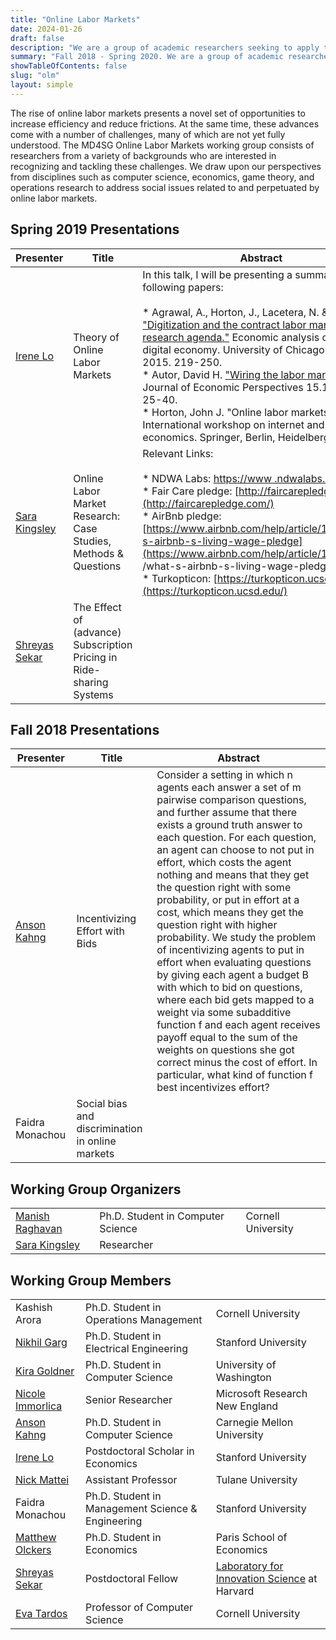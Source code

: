 ```yaml
---
title: "Online Labor Markets"
date: 2024-01-26
draft: false
description: "We are a group of academic researchers seeking to apply techniques from mechanism design to problems found in online labor markets, including those related to matching mechanisms, inequality and information asymmetry, and hiring algorithms."
summary: "Fall 2018 - Spring 2020. We are a group of academic researchers seeking to apply techniques from mechanism design to problems found in online labor markets, including those related to matching mechanisms, inequality and information asymmetry, and hiring algorithms."
showTableOfContents: false
slug: "olm"
layout: simple
---
```

The rise of online labor markets presents a novel set of opportunities to increase efficiency and reduce frictions. At the same time, these advances come with a number of challenges, many of which are not yet fully understood. The MD4SG Online Labor Markets working group consists of researchers from a variety of backgrounds who are interested in recognizing and tackling these challenges. We draw upon our perspectives from disciplines such as computer science, economics, game theory, and operations research to address social issues related to and perpetuated by online labor markets.

## Spring 2019 Presentations

| Presenter | Title | Abstract |
| --- | --- | --- |
| [Irene Lo](https://sarakingsley.github.io/) | Theory of Online Labor Markets | In this talk, I will be presenting a summary of the following papers:<br><br>*   Agrawal, A., Horton, J., Lacetera, N. & E. Lyons. ["Digitization and the contract labor market: A research agenda."](https://www.nber.org/chapters/c12988) Economic analysis of the digital economy. University of Chicago Press, 2015. 219-250.<br>*   Autor, David H. ["Wiring the labor market."](https://www.aeaweb.org/articles?id=10.1257/jep.15.1.25) The Journal of Economic Perspectives 15.1 (2001): 25-40.<br>*   Horton, John J. "Online labor markets." International workshop on internet and network economics. Springer, Berlin, Heidelberg, 2010. |
| [Sara Kingsley](https://sarakingsley.github.io/) | Online Labor Market Research: Case Studies, Methods & Questions| Relevant Links:<br><br>*   NDWA Labs: [https://www .ndwalabs.org/](https://www.ndwalabs.org/)<br>*   Fair Care pledge: [http://faircarepledge.com/](http://faircarepledge.com/)<br>*   AirBnb pledge: [https://www.airbnb.com/help/article/1975/what-s-airbnb-s-living-wage-pledge](https://www.airbnb.com/help/article/1975    /what-s-airbnb-s-living-wage-pledge)<br>*   Turkopticon: [https://turkopticon.ucsd.edu/](https://turkopticon.ucsd.edu/) |
| [Shreyas Sekar](https://lish.harvard.edu/people/shreyas-sekar) | The Effect of (advance) Subscription Pricing in Ride-sharing Systems |     |

## Fall 2018 Presentations
| Presenter | Title | Abstract |
| --- | --- | --- |
| [Anson Kahng](https://www.cs.cmu.edu/~akahng/) | Incentivizing Effort with Bids | Consider a setting in which n agents each answer a set of m pairwise comparison questions, and further assume that there exists a ground truth answer to each question. For each question, an agent can choose to not put in effort, which costs the agent nothing and means that they get the question right with some probability, or put in effort at a cost, which means they get the question right with higher probability. We study the problem of incentivizing agents to put in effort when evaluating questions by giving each agent a budget B with which to bid on questions, where each bid gets mapped to a weight via some subadditive function f and each agent receives payoff equal to the sum of the weights on questions she got correct minus the cost of effort. In particular, what kind of function f best incentivizes effort? |
| Faidra Monachou | Social bias and discrimination in online markets |     |

## Working Group Organizers
|     |     |     |
| --- | --- | --- |
| [Manish Raghavan](http://www.cs.cornell.edu/~manish/) | Ph.D. Student in Computer Science | Cornell University |
| [Sara Kingsley](https://sarakingsley.github.io/) | Researcher |     |

## Working Group Members
|     |     |     |
| --- | --- | --- |
| Kashish Arora | Ph.D. Student in Operations Management | Cornell University |
| [Nikhil Garg](http://gargnikhil.com/) | Ph.D. Student in Electrical Engineering | Stanford University |
| [Kira Goldner](https://homes.cs.washington.edu/~kgoldner/) | Ph.D. Student in Computer Science | University of Washington |
| [Nicole Immorlica](http://www.immorlica.com/) | Senior Researcher | Microsoft Research New England |
| [Anson Kahng](https://www.cs.cmu.edu/~akahng/) | Ph.D. Student in Computer Science | Carnegie Mellon University |
| [Irene Lo](https://sites.google.com/view/irene-lo) | Postdoctoral Scholar in Economics | Stanford University |
| [Nick Mattei](http://www.nickmattei.net/) | Assistant Professor | Tulane University |
| Faidra Monachou | Ph.D. Student in Management Science & Engineering | Stanford University |
| [Matthew Olckers](https://www.matthewolckers.com/) | Ph.D. Student in Economics | Paris School of Economics |
| [Shreyas Sekar](https://lish.harvard.edu/people/shreyas-sekar) | Postdoctoral Fellow | [Laboratory for Innovation Science](https://lish.harvard.edu/home) at Harvard |
| [Eva Tardos](http://www.cs.cornell.edu/~eva/) | Professor of Computer Science | Cornell University |